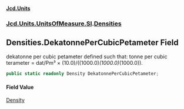 #### [Jcd.Units](index 'index')
### [Jcd.Units.UnitsOfMeasure.SI](Jcd.Units.UnitsOfMeasure.SI 'Jcd.Units.UnitsOfMeasure.SI').[Densities](Densities 'Jcd.Units.UnitsOfMeasure.SI.Densities')

## Densities.DekatonnePerCubicPetameter Field

dekatonne per cubic petameter defined such that: tonne per cubic terameter = dat/Pm³ ×
(10.0)/((1000.0)*(1000.0)*(1000.0)).

```csharp
public static readonly Density DekatonnePerCubicPetameter;
```

#### Field Value
[Density](Density 'Jcd.Units.UnitTypes.Density')